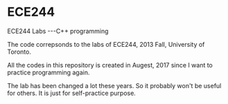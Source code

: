# ECE244 

ECE244 Labs ---C++ programming

The code correpsonds to the labs of ECE244, 2013 Fall, University of Toronto.

All the codes in this repository is created in Augest, 2017 since I want to practice programming again.

The lab has been changed a lot these years. So it probably won't be useful for others. It is just for self-practice purpose.



